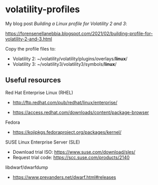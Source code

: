 # volatility-profiles
My blog post *Building a Linux profile for Volatility 2 and 3*:

https://forensenellanebbia.blogspot.com/2021/02/building-profile-for-volatility-2-and-3.html

Copy the profile files to:

- Volatility 2: ~/volatility/volatility/plugins/overlays/**linux**/
- Volatility 3: ~/volatility3/volatility3/symbols/**linux**/

## Useful resources

Red Hat Enterprise Linux (RHEL)

* http://ftp.redhat.com/pub/redhat/linux/enterprise/

* https://access.redhat.com/downloads/content/package-browser

Fedora

* https://kojipkgs.fedoraproject.org/packages/kernel/

SUSE Linux Enterprise Server (SLE)

* Download trial ISO: https://www.suse.com/download/sles/
* Request trial code: https://scc.suse.com/products/2140

libdwarf/dwarfdump

* https://www.prevanders.net/dwarf.html#releases
